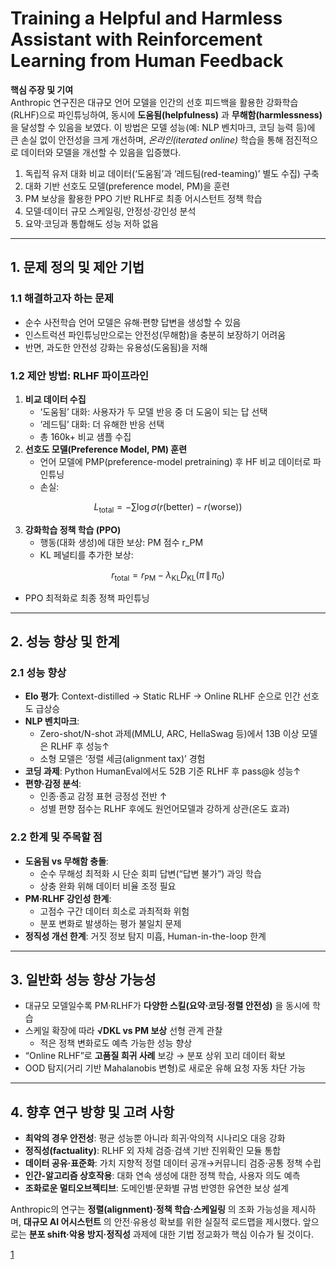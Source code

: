 # Training a Helpful and Harmless Assistant with Reinforcement Learning from Human Feedback

**핵심 주장 및 기여**  
Anthropic 연구진은 대규모 언어 모델을 인간의 선호 피드백을 활용한 강화학습(RLHF)으로 파인튜닝하여, 동시에 **도움됨(helpfulness)** 과 **무해함(harmlessness)** 을 달성할 수 있음을 보였다. 이 방법은 모델 성능(예: NLP 벤치마크, 코딩 능력 등)에 큰 손실 없이 안전성을 크게 개선하며, *온라인(iterated online)* 학습을 통해 점진적으로 데이터와 모델을 개선할 수 있음을 입증했다.  

1. 독립적 유저 대화 비교 데이터(‘도움됨’과 ‘레드팀(red-teaming)’ 별도 수집) 구축  
2. 대화 기반 선호도 모델(preference model, PM)을 훈련  
3. PM 보상을 활용한 PPO 기반 RLHF로 최종 어시스턴트 정책 학습  
4. 모델·데이터 규모 스케일링, 안정성·강인성 분석  
5. 요약·코딩과 통합해도 성능 저하 없음  

***

## 1. 문제 정의 및 제안 기법

### 1.1 해결하고자 하는 문제  
- 순수 사전학습 언어 모델은 유해·편향 답변을 생성할 수 있음  
- 인스트럭션 파인튜닝만으로는 안전성(무해함)을 충분히 보장하기 어려움  
- 반면, 과도한 안전성 강화는 유용성(도움됨)을 저해  

### 1.2 제안 방법: RLHF 파이프라인  
1) **비교 데이터 수집**  
   - ‘도움됨’ 대화: 사용자가 두 모델 반응 중 더 도움이 되는 답 선택  
   - ‘레드팀’ 대화: 더 유해한 반응 선택  
   - 총 160k+ 비교 샘플 수집  
2) **선호도 모델(Preference Model, PM) 훈련**  
   - 언어 모델에 PMP(preference-model pretraining) 후 HF 비교 데이터로 파인튜닝  
   - 손실:  

$$ L_{\text{total}} = -\sum \log \sigma(r(\text{better}) - r(\text{worse})) $$  

3) **강화학습 정책 학습 (PPO)**  
   - 행동(대화 생성)에 대한 보상: PM 점수 r_PM  
   - KL 페널티를 추가한 보상:  

$$ r_{\text{total}} = r_{\text{PM}} - \lambda_{\text{KL}} D_{\mathrm{KL}}(\pi \,\|\, \pi_0) $$  
   
   - PPO 최적화로 최종 정책 파인튜닝  

***

## 2. 성능 향상 및 한계

### 2.1 성능 향상  
- **Elo 평가**: Context-distilled → Static RLHF → Online RLHF 순으로 인간 선호도 급상승  
- **NLP 벤치마크**:  
  - Zero-shot/N-shot 과제(MMLU, ARC, HellaSwag 등)에서 13B 이상 모델은 RLHF 후 성능↑  
  - 소형 모델은 ‘정렬 세금(alignment tax)’ 경험  
- **코딩 과제**: Python HumanEval에서도 52B 기준 RLHF 후 pass@k 성능↑  
- **편향·감정 분석**:  
  - 인종·종교 감정 표현 긍정성 전반 ↑  
  - 성별 편향 점수는 RLHF 후에도 원언어모델과 강하게 상관(온도 효과)  

### 2.2 한계 및 주목할 점  
- **도움됨 vs 무해함 충돌**:  
  - 순수 무해성 최적화 시 단순 회피 답변(“답변 불가”) 과잉 학습  
  - 상충 완화 위해 데이터 비율 조정 필요  
- **PM·RLHF 강인성 한계**:  
  - 고점수 구간 데이터 희소로 과최적화 위험  
  - 분포 변화로 발생하는 평가 불일치 문제  
- **정직성 개선 한계**: 거짓 정보 탐지 미흡, Human-in-the-loop 한계  

***

## 3. 일반화 성능 향상 가능성

- 대규모 모델일수록 PM·RLHF가 **다양한 스킬(요약·코딩·정렬 안전성)** 을 동시에 학습  
- 스케일 확장에 따라 **√DKL vs PM 보상** 선형 관계 관찰  
  - 적은 정책 변화로도 예측 가능한 성능 향상  
- “Online RLHF”로 **고품질 희귀 사례** 보강 → 분포 상위 꼬리 데이터 확보  
- OOD 탐지(거리 기반 Mahalanobis 변형)로 새로운 유해 요청 자동 차단 가능  

***

## 4. 향후 연구 방향 및 고려 사항

- **최악의 경우 안전성**: 평균 성능뿐 아니라 희귀·악의적 시나리오 대응 강화  
- **정직성(factuality)**: RLHF 외 자체 검증·검색 기반 진위확인 모듈 통합  
- **데이터 공유·표준화**: 가치 지향적 정렬 데이터 공개→커뮤니티 검증·공통 정책 수립  
- **인간-알고리즘 상호작용**: 대화 연속 생성에 대한 정책 학습, 사용자 의도 예측  
- **조화로운 멀티오브젝티브**: 도메인별·문화별 규범 반영한 유연한 보상 설계  

Anthropic의 연구는 **정렬(alignment)·정책 학습·스케일링** 의 조화 가능성을 제시하며, **대규모 AI 어시스턴트** 의 안전·유용성 확보를 위한 실질적 로드맵을 제시했다. 앞으로는 **분포 shift·악용 방지·정직성** 과제에 대한 기법 정교화가 핵심 이슈가 될 것이다.

[1](https://ppl-ai-file-upload.s3.amazonaws.com/web/direct-files/attachments/22370781/71590326-8850-4295-9e58-41a86f3b924c/2204.05862v1.pdf)
